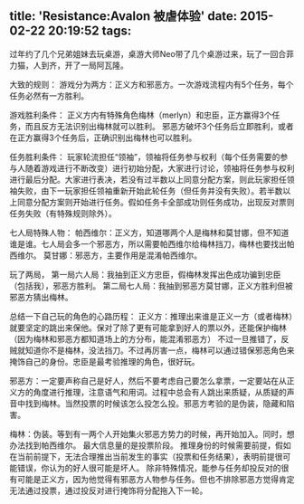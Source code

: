 title: 'Resistance:Avalon 被虐体验'
date: 2015-02-22 20:19:52
tags:
---


过年约了几个兄弟姐妹去玩桌游，桌游大师Neo带了几个桌游过来，玩了一回合菲力猫，人到齐，开了一局阿瓦隆。

大致的规则：
游戏分为两方：正义方和邪恶方。一次游戏流程内有5个任务，每个任务必然有一方胜利。

游戏胜利条件：
正义方内有特殊角色梅林（merlyn）和忠臣，正方赢得3个任务，而且反方无法识别出梅林就可以胜利。
邪恶方破坏3个任务后立即胜利，或者在正方赢得3个任务后，正确识别出梅林也可以胜利。

任务胜利条件：
玩家轮流担任“领袖”，领袖将任务参与权利（每个任务需要的参与人随着游戏进行不断改变）进行初始分配，大家进行讨论，领袖将任务参与权利进行最后分配。大家进行表决，若没有过半数以上同意分配方案，则此玩家担任领袖失败，由下一玩家担任领袖重新开始此轮任务（但任务并没有失败）。若半数以上同意分配方案则开始进行任务。假如任务卡全部成功则任务成功，出现反对票则任务失败（有特殊规则除外）。

七人局特殊人物：
帕西维尔：正义方，知道哪两个人是梅林和莫甘娜，但不知道谁是谁。七人局会多一个邪恶方，所以需要帕西维尔给梅林挡刀，梅林也要找出帕西维尔。
莫甘娜：邪恶方，主要作用是混淆帕西维尔。

玩了两局，
第一局六人局：我抽到正义方忠臣，假梅林发挥出色成功骗到忠臣（包括我），邪恶方胜利。
第二局七人局：我抽到邪恶方莫甘娜，正义方胜利但被邪恶方猜出梅林。

总结一下自己玩的角色的心路历程：
正义方：推理出来谁是正义一方（或者梅林）就要坚定的跳出来保他。保对了除了更有可能拿到好人的票以外，还能保护梅林（因为梅林和邪恶方都知道场上的方分布，能混淆邪恶方）
不过一旦推错了，反贼就知道你不是梅林，没法挡刀。不过再厉害一点，梅林可以通过错保邪恶角色来掩饰自己的身份。忠臣是最考验推理的角色，很好玩。

邪恶方：一定要声称自己是好人，然后不要考虑自己要怎么拿票，一定要站在从正义方的角度进行推理，注意语气和用词。过程中总会有人跳出来质疑，从质疑的声音中找到梅林。当然投票的时候该怎么投怎么投。邪恶方考验的是伪装，隐藏和陷害。

梅林：伪装。等到有一两个人开始集火邪恶方势力的时候，再开始加入。同时，想办法找到帕西维尔。
最大信息量的是投票阶段。
推理身份的时候需要前提，假如在当前前提下，无法合理推出当前发生的事实（投票和任务结果），表明前提很可能错误，你认为的好人很可能是坏人。
除非特殊情况，能参与任务却投反对的很有可能是正义方，因为他觉得有邪恶方人物参与任务。但也不排除邪恶方觉得肯定无法通过投票，通过投反对进行掩饰将分配拖入下一轮。


